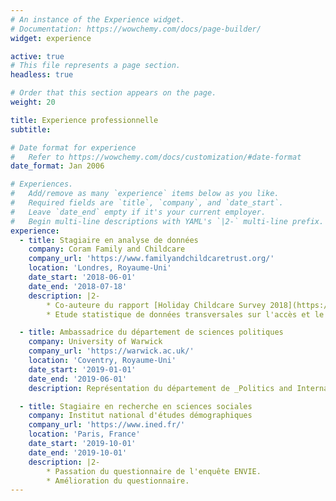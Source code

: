 ```yaml
---
# An instance of the Experience widget.
# Documentation: https://wowchemy.com/docs/page-builder/
widget: experience

active: true
# This file represents a page section.
headless: true

# Order that this section appears on the page.
weight: 20

title: Experience professionnelle
subtitle:

# Date format for experience
#   Refer to https://wowchemy.com/docs/customization/#date-format
date_format: Jan 2006

# Experiences.
#   Add/remove as many `experience` items below as you like.
#   Required fields are `title`, `company`, and `date_start`.
#   Leave `date_end` empty if it's your current employer.
#   Begin multi-line descriptions with YAML's `|2-` multi-line prefix.
experience:
  - title: Stagiaire en analyse de données
    company: Coram Family and Childcare
    company_url: 'https://www.familyandchildcaretrust.org/'
    location: 'Londres, Royaume-Uni'
    date_start: '2018-06-01'
    date_end: '2018-07-18'
    description: |2-
        * Co-auteure du rapport [Holiday Childcare Survey 2018](https://www.familyandchildcaretrust.org/sites/default/files/Holiday%20Childcare%20Survey%202018_Family%20and%20Childcare%20Trust.pdf).
        * Etude statistique de données transversales sur l'accès et le prix des garderies en Grande-Bretagne.

  - title: Ambassadrice du département de sciences politiques
    company: University of Warwick
    company_url: 'https://warwick.ac.uk/'
    location: 'Coventry, Royaume-Uni'
    date_start: '2019-01-01'
    date_end: '2019-06-01'
    description: Représentation du département de _Politics and International Studies_ lors des journées portes ouvertes.

  - title: Stagiaire en recherche en sciences sociales
    company: Institut national d'études démographiques
    company_url: 'https://www.ined.fr/'
    location: 'Paris, France'
    date_start: '2019-10-01'
    date_end: '2019-10-01'
    description: |2-
        * Passation du questionnaire de l'enquête ENVIE.
        * Amélioration du questionnaire.
---
```

